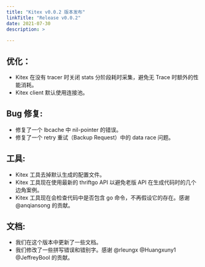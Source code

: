```yaml
---
title: "Kitex v0.0.2 版本发布"
linkTitle: "Release v0.0.2"
date: 2021-07-30
description: >
  
---
```


## 优化：

- Kitex 在没有 tracer 时关闭 stats 分阶段耗时采集，避免无 Trace 时额外的性能消耗。
- Kitex client 默认使用连接池。

## Bug 修复:

- 修复了一个 lbcache 中 nil-pointer 的错误。
- 修复了一个 retry 重试（Backup Request）中的 data race 问题。


## 工具:

- Kitex 工具去掉默认生成的配置文件。
- Kitex 工具现在使用最新的 thriftgo API 以避免老版 API 在生成代码时的几个边角案例。
- Kitex 工具现在会检查代码中是否包含 go 命令，不再假设它的存在。感谢 @anqiansong 的贡献。

## 文档:

- 我们在这个版本中更新了一些文档。
- 我们修改了一些拼写错误和错别字。感谢 @rleungx @Huangxuny1 @JeffreyBool 的贡献。
